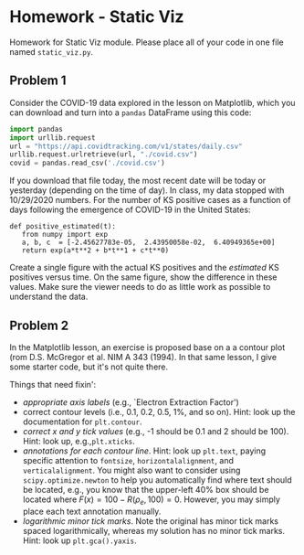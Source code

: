 # Homework - Static Viz


Homework for Static Viz module.  Please place all of your code in
one file named `static_viz.py`.


## Problem 1

Consider the COVID-19 data explored in the lesson on Matplotlib, which you can
download and turn into a `pandas` DataFrame using this code:

```python
import pandas
import urllib.request
url = "https://api.covidtracking.com/v1/states/daily.csv"
urllib.request.urlretrieve(url, "./covid.csv")
covid = pandas.read_csv('./covid.csv')
```

If you download that file today, the most recent date will be today
or yesterday (depending on the time of day).  In class, my data stopped
with 10/29/2020 numbers.  For the number of KS positive cases as a function
of days following the emergence of COVID-19 in the United States:

```
def positive_estimated(t):
   from numpy import exp
   a, b, c  = [-2.45627783e-05,  2.43950058e-02,  6.40949365e+00]
   return exp(a*t**2 + b*t**1 + c*t**0)
```

Create a single figure with the actual KS positives and the *estimated*
KS positives versus time.  On the same figure, show the difference
in these values.  Make sure the viewer needs to do as little work
as possible to understand the data.

## Problem 2

In the Matplotlib lesson, an exercise is proposed base on a
a contour plot (rom D.S. McGregor et al. NIM A 343 (1994).
In that same lesson, I give some starter code, but it's not
quite there.

Things that need fixin':

   - *appropriate axis labels* (e.g., `Electron Extraction Factor')
   - correct contour levels (i.e., 0.1, 0.2, 0.5, 1%, and so on).
     Hint: look up the documentation for `plt.contour`.
   - *correct $x$  and $y$ tick values* (e.g., -1 should be 0.1 and 2
       should be 100). Hint: look up, e.g.,`plt.xticks`.
   - *annotations for each contour line*. Hint: look up
       `plt.text`, paying specific attention to `fontsize`,
      `horizontalalignment`, and `verticalalignment`.
       You might also want to consider using `scipy.optimize.newton`
       to help you automatically find where text should be located,
       e.g., you know that the upper-left 40% box should be located where
       $F(x) = 100 - R(\rho_e, 100) = 0$.  However, you may simply
       place each text annotation manually.
   - *logarithmic minor tick marks*.   Note the
       original has minor tick marks spaced logarithmically, whereas
       my solution has no minor tick marks.  Hint: look
       up `plt.gca().yaxis`.
